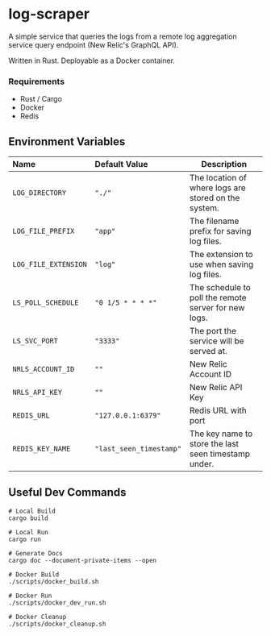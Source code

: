 # log-scraper

A simple service that queries the logs from a remote log aggregation service query endpoint (New Relic's GraphQL API).

Written in Rust. Deployable as a Docker container.

### Requirements

- Rust / Cargo
- Docker
- Redis


## Environment Variables

| Name                 | Default Value           | Description                                          |
|:---------------------|:------------------------|------------------------------------------------------|
| `LOG_DIRECTORY`      | `"./"`                  | The location of where logs are stored on the system. |
| `LOG_FILE_PREFIX`    | `"app"`                 | The filename prefix for saving log files.            |
| `LOG_FILE_EXTENSION` | `"log"`                 | The extension to use when saving log files.          |
| `LS_POLL_SCHEDULE`   | `"0 1/5 * * * *"`       | The schedule to poll the remote server for new logs. |
| `LS_SVC_PORT`        | `"3333"`                | The port the service will be served at.              |
| `NRLS_ACCOUNT_ID`    | `""`                    | New Relic Account ID                                 |
| `NRLS_API_KEY`       | `""`                    | New Relic API Key                                    |
| `REDIS_URL`          | `"127.0.0.1:6379"`      | Redis URL with port                                  |
| `REDIS_KEY_NAME`     | `"last_seen_timestamp"` | The key name to store the last seen timestamp under. |


## Useful Dev Commands

```
# Local Build
cargo build

# Local Run
cargo run

# Generate Docs
cargo doc --document-private-items --open

# Docker Build
./scripts/docker_build.sh

# Docker Run
./scripts/docker_dev_run.sh

# Docker Cleanup
./scripts/docker_cleanup.sh
```

